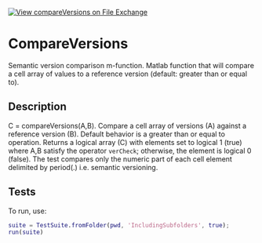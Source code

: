 [![View compareVersions on File Exchange](https://www.mathworks.com/matlabcentral/images/matlab-file-exchange.svg)](https://www.mathworks.com/matlabcentral/fileexchange/71849-compareversions)

# CompareVersions

Semantic version comparison m-function. Matlab function that will compare a cell array of values to a reference version (default: greater than or equal to).


## Description

C = compareVersions(A,B). 
Compare a cell array of versions (A) against a reference version (B). Default behavior is a greater than or equal to operation. Returns a logical array (C) with elements set to logical 1 (true) where A,B satisfy the operator `verCheck`; otherwise, the element is logical 0 (false). The test compares only the numeric part of each cell element delimited by period(.) i.e. semantic versioning.


## Tests

To run, use:

```matlab
suite = TestSuite.fromFolder(pwd, 'IncludingSubfolders', true);
run(suite)
```